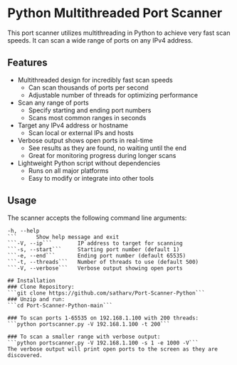 # Python Multithreaded Port Scanner

This port scanner utilizes multithreading in Python to achieve very fast scan speeds. It can scan a wide range of ports on any IPv4 address.

## Features

- Multithreaded design for incredibly fast scan speeds
  - Can scan thousands of ports per second
  - Adjustable number of threads for optimizing performance
- Scan any range of ports
  - Specify starting and ending port numbers
  - Scans most common ranges in seconds
- Target any IPv4 address or hostname
  - Scan local or external IPs and hosts
- Verbose output shows open ports in real-time
  - See results as they are found, no waiting until the end
  - Great for monitoring progress during longer scans
- Lightweight Python script without dependencies
  - Runs on all major platforms
  - Easy to modify or integrate into other tools

## Usage

The scanner accepts the following command line arguments:
```
-h, --help
```      Show help message and exit
```-V, --ip```        IP address to target for scanning
```-s, --start```     Starting port number (default 1)
```-e, --end```       Ending port number (default 65535)
```-t, --threads```   Number of threads to use (default 500)
```-V, --verbose```   Verbose output showing open ports

## Installation 
### Clone Repository:
```git clone https://github.com/satharv/Port-Scanner-Python```
### Unzip and run:
```cd Port-Scanner-Python-main```

### To scan ports 1-65535 on 192.168.1.100 with 200 threads:
```python portscanner.py -V 192.168.1.100 -t 200```

### To scan a smaller range with verbose output:
```python portscanner.py -V 192.168.1.100 -s 1 -e 1000 -V```
The verbose output will print open ports to the screen as they are discovered.
